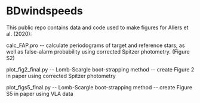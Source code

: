 # BDwindspeeds

This public repo contains data and code used to make figures for Allers et al. (2020):



calc_FAP.pro	      -- calculate periodograms of target and reference stars, as well as false-alarm
                       probability using corrected Spitzer photometry. (Figure S2)  
                       
plot_fig2_final.py	-- Lomb-Scargle boot-strapping method -- create Figure 2 in paper using corrected Spitzer photometry   

plot_figs5_final.py -- Lomb-Scargle boot-strapping method -- create Figure S5 in paper using VLA data   
